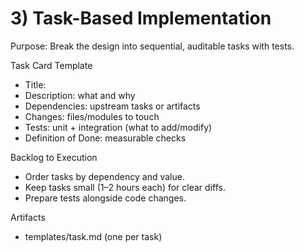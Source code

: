# 3) Task-Based Implementation

Purpose: Break the design into sequential, auditable tasks with tests.

Task Card Template
- Title: <concise task>
- Description: what and why
- Dependencies: upstream tasks or artifacts
- Changes: files/modules to touch
- Tests: unit + integration (what to add/modify)
- Definition of Done: measurable checks

Backlog to Execution
- Order tasks by dependency and value.
- Keep tasks small (1–2 hours each) for clear diffs.
- Prepare tests alongside code changes.

Artifacts
- templates/task.md (one per task)

